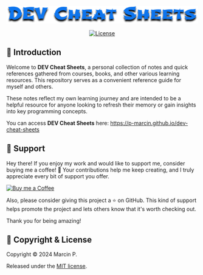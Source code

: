 <p align="center">
    <img src="docs/modules/ROOT/images/.logo.png" alt="Ubuntu DEV VM"/>
</p>

<p align="center">
  <a href="LICENSE" rel="noreferrer">
      <img src="https://img.shields.io/github/license/p-marcin/dev-cheat-sheets?label=License&logo=googledocs&logoColor=white" alt="License"/>
  </a>
</p>

## 📌 Introduction

<!-- tag::intro[] -->
Welcome to **DEV Cheat Sheets**, a personal collection of notes and quick references gathered from courses, books, and other various learning resources. This repository serves as a convenient reference guide for myself and others.

These notes reflect my own learning journey and are intended to be a helpful resource for anyone looking to refresh their memory or gain insights into key programming concepts.
<!-- end::intro[] -->

You can access **DEV Cheat Sheets** here: https://p-marcin.github.io/dev-cheat-sheets

## 💖 Support

Hey there! If you enjoy my work and would like to support me, consider buying me a coffee! 🙂 Your contributions help me keep creating, and I truly appreciate every bit of support you offer.

<p>
  <a href="https://www.buymeacoffee.com/p.marcin" rel="noreferrer">
    <img src="https://cdn.buymeacoffee.com/buttons/v2/default-blue.png" alt="Buy me a Coffee" style="height: 40px !important;width: 160px !important;" >
  </a>
</p>

Also, please consider giving this project a ⭐ on GitHub. This kind of support helps promote the project and lets others know that it's worth checking out.

Thank you for being amazing!

## 📌 Copyright & License

Copyright © 2024 Marcin P.

Released under the [MIT license](LICENSE).
